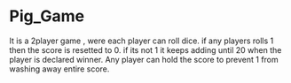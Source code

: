 # Pig_Game
It is a 2player game , were each player can roll dice. if any players rolls 1 then the score is resetted to 0. if its not 1 it keeps adding until 20 when the player is declared winner. Any player can hold the score to prevent 1 from washing away entire score. 

